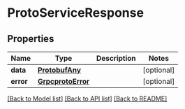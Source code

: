 # ProtoServiceResponse


## Properties
Name | Type | Description | Notes
------------ | ------------- | ------------- | -------------
**data** | [**ProtobufAny**](ProtobufAny.md) |  | [optional] 
**error** | [**GrpcprotoError**](GrpcprotoError.md) |  | [optional] 

[[Back to Model list]](../README.md#documentation-for-models) [[Back to API list]](../README.md#documentation-for-api-endpoints) [[Back to README]](../README.md)


